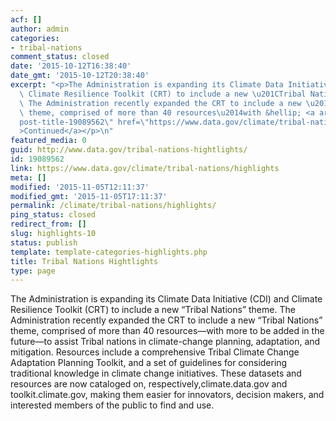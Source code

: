 ```yaml
---
acf: []
author: admin
categories:
- tribal-nations
comment_status: closed
date: '2015-10-12T16:38:40'
date_gmt: '2015-10-12T20:38:40'
excerpt: "<p>The Administration is expanding its Climate Data Initiative (CDI) and\
  \ Climate Resilience Toolkit (CRT) to include a new \u201CTribal Nations\u201D theme.\
  \ The Administration recently expanded the CRT to include a new \u201CTribal Nations\u201D\
  \ theme, comprised of more than 40 resources\u2014with &hellip; <a aria-describedby=\"\
  post-title-19089562\" href=\"https://www.data.gov/climate/tribal-nations/highlights\"\
  >Continued</a></p>\n"
featured_media: 0
guid: http://www.data.gov/tribal-nations-hightlights/
id: 19089562
link: https://www.data.gov/climate/tribal-nations/highlights
meta: []
modified: '2015-11-05T12:11:37'
modified_gmt: '2015-11-05T17:11:37'
permalink: /climate/tribal-nations/highlights/
ping_status: closed
redirect_from: []
slug: highlights-10
status: publish
template: template-categories-highlights.php
title: Tribal Nations Hightlights
type: page
---
```

The Administration is expanding its Climate Data Initiative (CDI) and Climate Resilience Toolkit (CRT) to include a new “Tribal Nations” theme. The Administration recently expanded the CRT to include a new “Tribal Nations” theme, comprised of more than 40 resources—with more to be added in the future—to assist Tribal nations in climate-change planning, adaptation, and mitigation. Resources include a comprehensive Tribal Climate Change Adaptation Planning Toolkit, and a set of guidelines for considering traditional knowledge in climate change initiatives. These datasets and resources are now cataloged on, respectively,climate.data.gov and toolkit.climate.gov, making them easier for innovators, decision makers, and interested members of the public to find and use.


